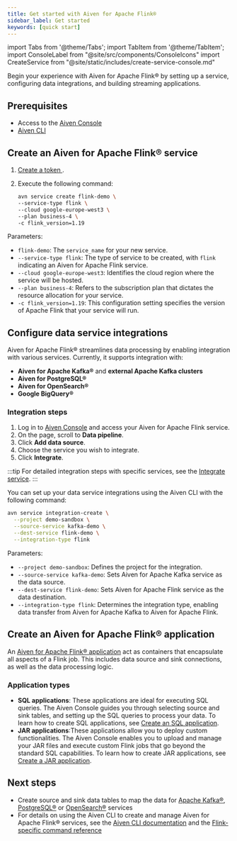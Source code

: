 ```yaml
---
title: Get started with Aiven for Apache Flink®
sidebar_label: Get started
keywords: [quick start]
---
```

import Tabs from '@theme/Tabs';
import TabItem from '@theme/TabItem';
import ConsoleLabel from "@site/src/components/ConsoleIcons"
import CreateService from "@site/static/includes/create-service-console.md"

Begin your experience with Aiven for Apache Flink® by setting up a service, configuring data integrations, and building streaming applications.

## Prerequisites

- Access to the [Aiven Console](https://console.aiven.io)
- [Aiven CLI](https://github.com/aiven/aiven-client)

## Create an Aiven for Apache Flink® service

<Tabs groupId="group1">
<TabItem value="1" label="Console" default>

<CreateService serviceType="Apache Flink®"/>

</TabItem>
<TabItem value="2" label="CLI">

1. [Create a token ](/docs/platform/howto/create_authentication_token).

1. Execute the following command:

   ```bash
   avn service create flink-demo \
   --service-type flink \
   --cloud google-europe-west3 \
   --plan business-4 \
   -c flink_version=1.19
   ```

Parameters:

- `flink-demo`: The `service_name` for your new service.
- `--service-type flink`: The type of service to be created, with `flink` indicating an Aiven for Apache Flink service.
- `--cloud google-europe-west3`: Identifies the cloud region where the service
  will be hosted.
- `--plan business-4`: Refers to the subscription plan that dictates the resource
  allocation for your service.
- `-c flink_version=1.19`: This configuration setting specifies the version of
  Apache Flink that your service will run.

</TabItem>
</Tabs>

## Configure data service integrations

<Tabs groupId="group1">
<TabItem value="1" label="Console" default>

Aiven for Apache Flink® streamlines data processing by enabling integration with
various services. Currently, it supports integration with:

- **Aiven for Apache Kafka®** and **external Apache Kafka clusters**
- **Aiven for PostgreSQL®**
- **Aiven for OpenSearch®**
- **Google BigQuery®**

### Integration steps

1. Log in to [Aiven Console](https://console.aiven.io) and access your
   Aiven for Apache Flink service.
1. On the <ConsoleLabel name="overview"/> page, scroll to **Data pipeline**.
1. Click **Add data source**.
1. Choose the service you wish to integrate.
1. Click **Integrate**.

:::tip
For detailed integration steps with specific services, see the [Integrate service](/docs/products/flink/howto/create-integration).
:::

</TabItem>
<TabItem value="2" label="CLI">
You can set up your data service integrations using the Aiven CLI
with the following command:

```bash
avn service integration-create \
  --project demo-sandbox \
  --source-service kafka-demo \
  --dest-service flink-demo \
  --integration-type flink
```

Parameters:

- `--project demo-sandbox`: Defines the project for the integration.
- `--source-service kafka-demo`: Sets Aiven for Apache Kafka service
  as the data source.
- `--dest-service flink-demo`: Sets Aiven for Apache Flink service as
  the data destination.
- `--integration-type flink`: Determines the integration type, enabling data transfer
  from Aiven for Apache Kafka to Aiven for Apache Flink.

</TabItem>
</Tabs>

## Create an Aiven for Apache Flink® application

An [Aiven for Apache Flink® application](concepts/flink-applications) act as containers
that encapsulate all aspects of a Flink job. This includes data source and sink
connections, as well as the data processing logic.

### Application types

- **SQL applications**: These applications are ideal for executing SQL queries. The
  Aiven Console guides you through selecting source and sink tables, and setting up the
  SQL queries to process your data. To learn how to create SQL applications, see
  [Create an SQL application](/docs/products/flink/howto/create-sql-application).
- **JAR applications**:These applications allow you to deploy custom functionalities. The
  Aiven Console enables you to upload and manage your JAR files and execute custom Flink
  jobs that go beyond the standard SQL capabilities. To learn how to create
  JAR applications, see [Create a JAR application](/docs/products/flink/howto/create-jar-application).


## Next steps

-   Create source and sink data tables to map the data for
    [Apache Kafka®](howto/connect-kafka),
    [PostgreSQL®](howto/connect-pg) or
    [OpenSearch®](howto/connect-opensearch) services
-   For details on using the Aiven CLI to create and manage Aiven for
    Apache Flink® services, see the
    [Aiven CLI documentation](/docs/tools/cli) and the
    [Flink-specific command reference](/docs/tools/cli/service/flink)
